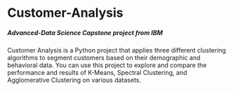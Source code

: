# Customer-Analysis
<h5>Advanced-Data Science Capstone project from IBM</h5>

Customer Analysis is a Python project that applies three different clustering algorithms to segment customers based on their demographic and behavioral data. You can use this project to explore and compare the performance and results of K-Means, Spectral Clustering, and Agglomerative Clustering on various datasets. 
